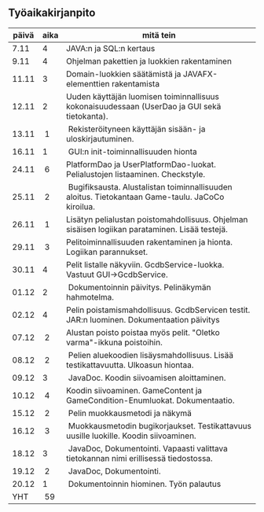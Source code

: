 Työaikakirjanpito
-----------------

päivä | aika | mitä tein
------|----- | ---------
7.11  | 4    | JAVA:n ja SQL:n kertaus
9.11  | 4    | Ohjelman pakettien ja luokkien rakentaminen
11.11 | 3    | Domain-luokkien säätämistä ja JAVAFX-elementtien rakentamista
12.11 | 2    | Uuden käyttäjän luomisen toiminnallisuus kokonaisuudessaan (UserDao ja GUI sekä tietokanta).
13.11 | 1    | Rekisteröityneen käyttäjän sisään- ja uloskirjautuminen. 
16.11 | 1    | GUI:n init-toiminnallisuuden hionta
24.11 | 6    | PlatformDao ja UserPlatformDao-luokat. Pelialustojen listaaminen. Checkstyle.
25.11 | 2    | Bugifiksausta. Alustalistan toiminnallisuuden aloitus. Tietokantaan Game-taulu. JaCoCo kiroilua. 
26.11 | 1    | Lisätyn pelialustan poistomahdollisuus. Ohjelman sisäisen logiikan parataminen. Lisää testejä.
29.11 | 3    | Pelitoiminnallisuuden rakentaminen ja hionta. Logiikan parannukset.
30.11 | 4    | Pelit listalle näkyviin. GcdbService-luokka. Vastuut GUI->GcdbService.
01.12 | 2    | Dokumentoinnin päivitys. Pelinäkymän hahmotelma.
02.12 | 4    | Pelin poistamismahdollisuus. GcdbServicen testit. JAR:n luominen. Dokumentaation päivitys
07.12 | 2    | Alustan poisto poistaa myös pelit. "Oletko varma"-ikkuna poistoihin.
08.12 | 2    | Pelien aluekoodien lisäysmahdollisuus. Lisää testikattavuutta. Ulkoasun hiontaa.
09.12 | 3    | JavaDoc. Koodin siivoamisen aloittaminen.
10.12 | 4    | Koodin siivoaminen. GameContent ja GameCondition-Enumluokat. Dokumentaatio.
15.12 | 2    | Pelin muokkausmetodi ja näkymä
16.12 | 3    | Muokkausmetodin bugikorjaukset. Testikattavuus uusille luokille. Koodin siivoaminen.
18.12 | 3    | JavaDoc, Dokumentointi. Vapaasti valittava tietokannan nimi erillisessä tiedostossa.
19.12 | 2    | JavaDoc, Dokumentointi.
20.12 | 1    | Dokumentoinnin hiominen. Työn palautus
YHT   | 59
